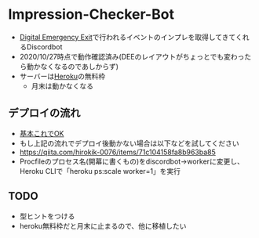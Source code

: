 # Impression-Checker-Bot
+ [Digital Emergency Exit](http://manbow.nothing.sh/event/event.cgi)で行われるイベントのインプレを取得してきてくれるDiscordbot
+ 2020/10/27時点で動作確認済み(DEEのレイアウトがちょっとでも変わったら動かなくなるのであしからず)
+ サーバーは[Heroku](https://jp.heroku.com/)の無料枠
    + 月末は動かなくなる

## デプロイの流れ
+ [基本これでOK](https://qiita.com/1ntegrale9/items/9d570ef8175cf178468f)
+ もし上記の流れでデプロイ後動かない場合は以下などを試してください
+ https://qiita.com/hirokik-0076/items/71c104158fa8b963ba85
+ Procfileのプロセス名(開幕に書くもの)をdiscordbot→workerに変更し、  
Heroku CLIで「heroku ps:scale worker=1」を実行

## TODO
+ 型ヒントをつける
+ heroku無料枠だと月末に止まるので、他に移植したい